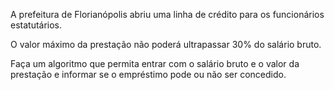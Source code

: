 A prefeitura de Florianópolis abriu uma linha de crédito para os funcionários
estatutários.

O valor máximo da prestação não poderá ultrapassar 30% do
salário bruto.

Faça um algoritmo que permita entrar com o salário bruto e o
valor da prestação e informar se o empréstimo pode ou não ser concedido.

